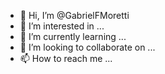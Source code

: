 - 👋 Hi, I’m @GabrielFMoretti
- 👀 I’m interested in ...
- 🌱 I’m currently learning ...
- 💞️ I’m looking to collaborate on ...
- 📫 How to reach me ...

<!---
GabrielFMoretti/GabrielFMoretti is a ✨ special ✨ repository because its `README.md` (this file) appears on your GitHub profile.
You can click the Preview link to take a look at your changes.
--->
